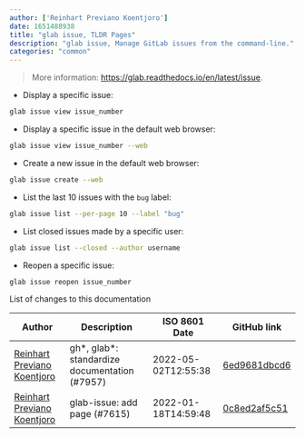 ```yaml
---
author: ['Reinhart Previano Koentjoro']
date: 1651488938
title: "glab issue, TLDR Pages"
description: "glab issue, Manage GitLab issues from the command-line."
categories: "common"
---
```

> More information: <https://glab.readthedocs.io/en/latest/issue>.

- Display a specific issue:

```bash
glab issue view issue_number
```

- Display a specific issue in the default web browser:

```bash
glab issue view issue_number --web
```

- Create a new issue in the default web browser:

```bash
glab issue create --web
```

- List the last 10 issues with the `bug` label:

```bash
glab issue list --per-page 10 --label "bug"
```

- List closed issues made by a specific user:

```bash
glab issue list --closed --author username
```

- Reopen a specific issue:

```bash
glab issue reopen issue_number
```
List of changes to this documentation


Author | Description | ISO 8601 Date | GitHub link
------|-----|-----|-----
[Reinhart Previano Koentjoro](mailto:reinhart_previano@yahoo.com) | gh*, glab*: standardize documentation (#7957) | 2022-05-02T12:55:38 | [6ed9681dbcd6](https://github.com/tldr-pages/tldr/commit/6ed9681dbcd680e9529c8238221f7fab9cd2c130)
[Reinhart Previano Koentjoro](mailto:reinhart_previano@yahoo.com) | glab-issue: add page (#7615) | 2022-01-18T14:59:48 | [0c8ed2af5c51](https://github.com/tldr-pages/tldr/commit/0c8ed2af5c515d244c98e04dacfdb6c435f99837)


